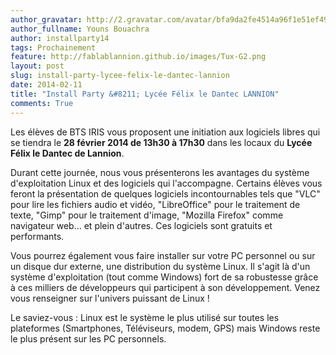 ```yaml
---
author_gravatar: http://2.gravatar.com/avatar/bfa9da2fe4514a96f1e51ef49f98676f?s=96&d=mm&r=g
author_fullname: Youns Bouachra
author: installparty14
tags: Prochainement
feature: http://fablablannion.github.io/images/Tux-G2.png
layout: post
slug: install-party-lycee-felix-le-dantec-lannion
date: 2014-02-11
title: "Install Party &#8211; Lycée Félix le Dantec LANNION"
comments: True
---
```

Les élèves de BTS IRIS vous proposent une initiation aux logiciels libres qui
se tiendra le **28 février 2014 de 13h30 à 17h30** dans les locaux du **Lycée
Félix le Dantec de Lannion**.

Durant cette journée, nous vous présenterons les avantages du système
d'exploitation Linux et des logiciels qui l'accompagne. Certains élèves vous
feront la présentation de quelques logiciels incontournables tels que "VLC"
pour lire les fichiers audio et vidéo, "LibreOffice" pour le traitement de
texte, "Gimp" pour le traitement d'image, "Mozilla Firefox" comme navigateur
web… et plein d'autres. Ces logiciels sont gratuits et performants.

Vous pourrez également vous faire installer sur votre PC personnel ou sur un
disque dur externe, une distribution du système Linux. Il s'agit là d'un
système d'exploitation (tout comme Windows) fort de sa robustesse grâce à ces
milliers de développeurs qui participent à son développement. Venez vous
renseigner sur l'univers puissant de Linux !

Le saviez-vous : Linux est le système le plus utilisé sur toutes les
plateformes (Smartphones, Téléviseurs, modem, GPS) mais Windows reste le plus
présent sur les PC personnels.


